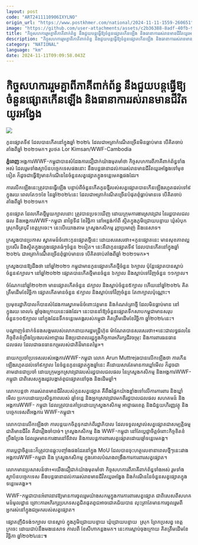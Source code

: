 ```yaml
---
layout: post
code: "ART2411110906IXYLNO"
origin_url: "https://www.postkhmer.com/national/2024-11-11-1559-260651"
image: "https://github.com/user-attachments/assets/c2b36388-8adf-40fb-991e-3f8d774d2c43"
title: "កិច្ចសហការរួមគ្នាពីភាគីពាក់ព័ន្ធ នឹងជួយបន្តធ្វើឱ្យចំនួនផ្សោតកើនឡើង និង​ធានា​ការរស់រានមានជីវិតយូរអង្វែង"
description: "​​កិច្ចសហការរួមគ្នាពីភាគីពាក់ព័ន្ធ នឹងជួយបន្តធ្វើឱ្យចំនួនផ្សោតកើនឡើង និង​ធានា​ការរស់រានមានជីវិតយូរអង្វែង ​"
category: "NATIONAL"
language: "km"
date: 2024-11-11T09:09:58.043Z
---
```


# កិច្ចសហការរួមគ្នាពីភាគីពាក់ព័ន្ធ នឹងជួយបន្តធ្វើឱ្យចំនួនផ្សោតកើនឡើង និង​ធានា​ការរស់រានមានជីវិតយូរអង្វែង

![](https://github.com/user-attachments/assets/8efce78e-8cd1-4c5d-8c13-356cc4e6e4c1)

កូនផ្សោតទី៩ ដែលបានកើតនៅក្នុងឆ្នាំ ២០២៤ ដែលជាអត្រាកំណើតច្រើនមិនធ្លាប់មាន បើគិតចាប់តាំងពីឆ្នាំ ២០២១មក។ រូបថត Lor Kimsan/WWF-Cambodia

**ភ្នំពេញៈ**អង្គការWWF-កម្ពុជាបានសំដែងការជឿជាក់យ៉ាងមុតមាំថា កិច្ចសហការពីភាគីពាក់ព័ន្ធទាំងអស់ ដែលរួមទាំង​ស្ថាប័ន​បច្ចេក​ទេសផងនោះ នឹងបន្តធានាដល់ការរស់រានមានជីវិតយូរអង្វែងទៅមុខទៀត ក៏ដូចជាធ្វើឱ្យមាន​កំ​ណើន​នៃ​ចំនួន​សត្វ​ផ្សោ​ត​ក្នុង​ទ​ន្លេ​មេគង្គផងដែរ។

ការលើកឡើងនេះត្រូវបានធ្វើឡើង បន្ទាប់ពីចំនួនកើតកូនថ្មីរបស់សត្វផ្សោត​បានកើនឡើងរហូតដល់ទៅ៩​ក្នុង​រយៈ​ពេលតែ១១ខែ នៃឆ្នាំ២០២៤នេះ ដែលជាអត្រាកំណើតច្រើនបំផុតពុំធ្លាប់មានទេ បើគិតចាប់​តាំងពី​ឆ្នាំ ២០២១មក។ 

កូនផ្សោត ដែលកើតថ្មីមួយក្បាលនោះ ត្រូវបានប្រទះឃើញ ដោយក្រុមការងារស្រាវជ្រាវ នៃរដ្ឋបាលជល​ផល និង​អង្គការ​WWF-កម្ពុជា នាថ្ងៃទី៨ ខែវិច្ឆិកា នៅអន្លង់កាំពី ស្ថិតក្នុងភូមិជ្រោយបន្ទាយ ឃុំសំបុក ស្រុកចិត្របុរី ខេត្តក្រចេះ។ នេះ​បើ​យោង​តាម​ ក្រសួងកសិកម្ម រុក្ខាប្រមាញ់ និងនេសាទ។

ក្រសួងបានប្រកាស ស្វាគមន៍ចំពោះកូនផ្សោតថ្មីនេះ ដោយសរសេរថា៖«កូនផ្សោតនេះ មានសុខភាពល្អ​ប្រ​សើរ និង​ស្ថិត​ក្នុងហ្វូងផ្សោតធំៗចំនួន ២ទៀត។ នេះគឺជាកូនផ្សោតទី៩ ដែលបានកើតនៅក្នុងឆ្នាំ ២០២៤ ជា​អត្រាកំ​ណើត​ច្រើន​ពុំធ្លាប់មានទេ បើគិតចាប់តាំងពីឆ្នាំ ២០២១មក»។ 

ក្រសួងបានឱ្យដឹងថា នៅឆ្នាំ២០២១ កម្ពុជាមានកូនផ្សោតកើតថ្មីចំនួន ៦ក្បាល ប៉ុន្តែផ្សោតបានស្លាប់ចំនួន​៩​ក្បាល។ នៅ​ឆ្នាំ២០២២ ផ្សោតបានកើតថ្មីមានចំនួន ៦ក្បាល និងស្លាប់ទៅវិញចំនួន ១១ក្បាល។ 

ចំណែកនៅ​ឆ្នាំ២០២៣ មាន​ផ្សោត​កើត​ចំនួន ៨ក្បាល និងស្លាប់ចំនួន៥ក្បាល ហើយនៅ​ឆ្នាំ២០២៤ គិតត្រឹមដើមខែវិច្ឆិកា ផ្សោតកើតមានចំនួន ៩​ក្បាល ​និងស្លាប់ទៅវិញចំនួន តែ៣ក្បាលប៉ុណ្ណោះ។

ប្រមុខរដ្ឋាភិបាលក៏បានសំដែងការស្វាគមន៍ចំពោះវត្តមាន និងកំណត់ត្រាថ្មី ដែលមិនធ្លាប់មាន នៅក្នុងរយៈ​ពេល៤ ឆ្នាំចុង​ក្រោយនេះផងដែរ។ នេះបាននាំឱ្យចំនួនផ្សោតទឹកសាបកម្ពុជាមានសរុបចំនួន១០៥ក្បាល នៅ​ក្នុង​ដែន​ទឹក​ទ​ន្លេ​មេគ​ង្គ​រ​បស់កម្ពុជា គិតត្រឹមដើមខែវិច្ឆិកា ឆ្នាំ២០២៤នេះ។

បណ្តាញទំនាក់ទំនងសង្គមរបស់លោកនាយករដ្ឋមន្រ្តីហ៊ុន ម៉ាណែត​បានសរសេរថា៖«​នេះជាលទ្ធផល​នៃ​កិច្ច​ខិត​ខំប្រឹ​ង​ប្រែងរបស់អាជ្ញាធរ និងប្រជាពលរដ្ឋក្នុងកិច្ចការអភិរក្សជីវចម្រុះ និងការពារធនធានជលផល ដែល​ជាធន​ធាន​កម្រ​របស់​ជាតិដ៏មានតម្លៃ»។  
​​  
នាយកប្រចាំប្រទេសរបស់អង្គការWWF-កម្ពុជា លោក Arun Muttrejaបានលើកឡើងថា ការកើន​ឡើង​រហូត​ដល់ទៅ​៩​ក្បាល​ នៃ​ចំនួនកូនផ្សោតក្នុងឆ្នាំនេះ គឺដោយសារ​តែ​មានការ​ឃ្លាំមើល ក៏ដូចជាតាមដានជាប្រចាំ ​ដោយ​ក្រុម​អ្នក​ស្រាវជ្រាវ​របស់​រដ្ឋបាល​ជលផល នៃក្រសួងកសិកម្ម និងអង្គការWWF-កម្ពុជា ជាពិសេស​ក្នុង​រដូវ​បង្កាត់​ពូជ​ផ្សោត​នៅ​ចុង និង​ដើមឆ្នាំ​។

លោកបន្តថា ការរស់រានមានជីវិតរបស់កូន​សត្វ​ផ្សោត គឺពឹងផ្អែកយ៉ាងខ្លាំងទៅលើការការពារ និង​ឃ្លាំមើល ប្រកប​ដោយ​ប្រសិទ្ធ​ភាពរបស់ ​ឆ្មាំ​ទន្លេ និងអ្នកស្រាវជ្រាវមកពីរដ្ឋបាលជលផល សហគមន៍ និងអង្គការ​WWF- កម្ពុជា ដែលត្រូវបានគាំទ្រដោយក្រសួងកសិកម្ម អាជ្ញាធរខេត្ត និងជំនួយហិរញ្ញវត្ថុ និង​បច្ចេក​ទេស​ពី​អង្គការ WWF-កម្ពុជា។

លោកបានលើកឡើងថា ការបន្តយកចិត្តទុកដាក់ពីរដ្ឋាភិបាល ដែលទទួល​ស្គាល់សត្វផ្សោតជា​សម្បត្តិធម្ម​ជាតិមាន​ជីវិត គឺជារឿងចាំបាច់។ ក្រសួងកសិកម្ម និង WWF-កម្ពុជា នៅតែប្តេជ្ញាចិត្តចំពោះ​កិច្ចខិត​ខំ​ប្រឹង​ប្រែង ដែលរួមមានការងារនៅទីវាល និង​ការបន្ត​ការពារសត្វផ្សោតដោយឆ្មាំទន្លេមេគង្គ។​ 

ការប្តេជ្ញាចិត្ត​នេះក៏​ត្រូវ​បានឆ្លុះបញ្ចាំងផងដែរនៅក្នុង MoU ដែលបានចុះហត្ថលេខានាពេលថ្មីៗនេះរវាងអង្គការWWF-កម្ពុជា និង ក្រសួងកសិកម្ម ក្នុងគោលបំណងពង្រឹងការការពារសត្វផ្សោត។

លោកមានប្រសាសន៍ថា៖«យើងជឿជាក់យ៉ាងមុតមាំថា កិច្ចសហការពីភាគីពាក់ព័ន្ធទាំងអស់ រួម​ទាំង​ស្ថាប័ន​បច្ចេកទេស នឹងបន្តធានាដល់ការរស់រានមានជីវិតយូរអង្វែង និងកំណើននៃចំនួនសត្វ​ផ្សោតក្នុង​ទន្លេ​មេ​គង្គ​»។

WWF-កម្ពុជាបានអំពាវនាវឱ្យមានការចូលរួមយ៉ាងសកម្មក្នុងការការពារសត្វផ្សោត ជាពិសេសពី​សហ​គ​មន៍​មូលដ្ឋាន ព្រោះការអភិរក្សប្រភេទសត្វជិតផុតពូជអាចជោគជ័យបាន លុះត្រាតែមានការចូល​រួមពី​អ្នករស់​នៅក្នុងជម្រករបស់សត្វផ្សោត។

ផ្សោត​ញីជំទង់១​ក្បាល បាន​ស្លាប់​ ក្នុង​ភូមិ​ជ្រោយ​បន្ទាយ ឃុំ​ជ្រោយបន្ទាយ  ស្រុក ព្រែកប្រសព្វ ខេត្ត​ក្រចេះ ដោយ​ជាប់​នឹង​មង​នេសាទ​ កាលពី ខែ​សីហាកន្លងមក។ នេះការស្លាប់ចុងក្រោយ គិតត្រឹមដើមខែវិច្ឆិកា ឆ្នាំ​២០២៤នេះ៕